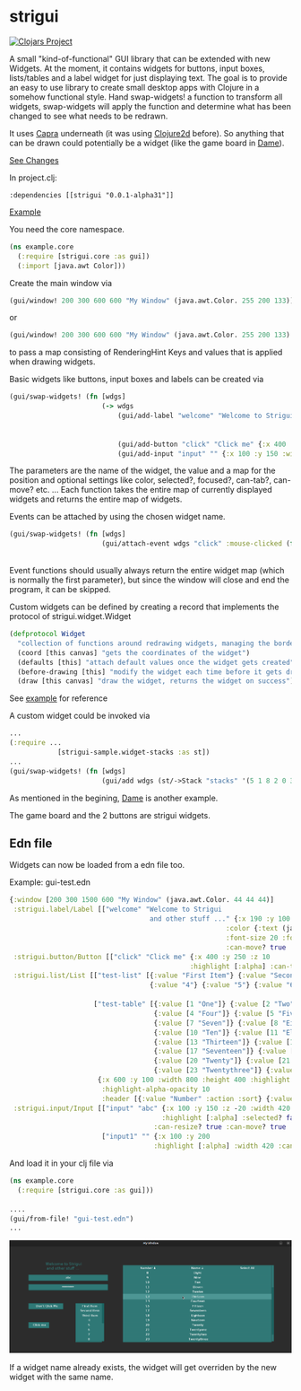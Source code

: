 # strigui

[![Clojars Project](https://img.shields.io/clojars/v/strigui.svg)](https://clojars.org/strigui)

A small "kind-of-functional" GUI library that can be extended with new Widgets. At the moment, it contains widgets for buttons, input boxes, lists/tables and a label widget for just displaying text.
The goal is to provide an easy to use library to create small desktop apps with Clojure in a somehow functional style. 
Hand swap-widgets! a function to transform all widgets, swap-widgets will apply the function and determine what has been changed to see what needs to be redrawn.


It uses [Capra](https://github.com/MikeHardIce/Capra) underneath (it was using [Clojure2d](https://github.com/Clojure2D/clojure2d) before). So anything that can be drawn could potentially be a widget (like the game board in [Dame](https://github.com/MikeHardIce/Dame)).

[See Changes](CHANGES.md)

In project.clj:

```
:dependencies [[strigui "0.0.1-alpha31"]]
```
[Example](https://github.com/MikeHardIce/strigui-sample)

You need the core namespace.

```Clojure
(ns example.core
  (:require [strigui.core :as gui])
  (:import [java.awt Color]))

```
Create the main window via

```Clojure
(gui/window! 200 300 600 600 "My Window" (java.awt.Color. 255 200 133))
```
or

```Clojure
(gui/window! 200 300 600 600 "My Window" (java.awt.Color. 255 200 133) {java.awt.RenderingHints/KEY_ANTIALIASING java.awt.RenderingHints/VALUE_ANTIALIAS_ON})
```
to pass a map consisting of RenderingHint Keys and values that is applied when drawing widgets.

Basic widgets like buttons, input boxes and labels can be created via

```Clojure
(gui/swap-widgets! (fn [wdgs]
                       (-> wdgs
                           (gui/add-label "welcome" "Welcome to Strigui" {:x 190 :y 100
                                                                          :color [(Color. 255 31 0)]
                                                                          :font-size 20 :font-style [:bold]})
                           (gui/add-button "click" "Click me" {:x 400 :y 200 :color [Color/white Color/black]})
                           (gui/add-input "input" "" {:x 100 :y 150 :width 420 :color [Color/white Color/red] :min-width 420}))))
```
The parameters are the name of the widget, the value and a map for the position and optional settings like color, selected?, focused?, can-tab?, can-move? etc. ...
Each function takes the entire map of currently displayed widgets and returns the entire map of widgets.

Events can be attached by using the chosen widget name.

```Clojure
(gui/swap-widgets! (fn [wdgs]
                       (gui/attach-event wdgs "click" :mouse-clicked (fn [_ _] 
                                                                       (gui/close-window!)))))
```
Event functions should usually always return the entire widget map (which is normally the first parameter),
but since the window will close and end the program, it can be skipped.

Custom widgets can be defined by creating a record that implements the protocol of strigui.widget.Widget

```Clojure
(defprotocol Widget
  "collection of functions around redrawing widgets, managing the border etc. ..."
  (coord [this canvas] "gets the coordinates of the widget")
  (defaults [this] "attach default values once the widget gets created")
  (before-drawing [this] "modify the widget each time before it gets drawn")
  (draw [this canvas] "draw the widget, returns the widget on success"))
```
See [example](https://github.com/MikeHardIce/strigui-sample/blob/main/src/strigui_sample/widget_stacks.clj#L42) for reference

A custom widget could be invoked via

```Clojure
...
(:require ...
            [strigui-sample.widget-stacks :as st])
...
(gui/swap-widgets! (fn [wdgs]
                       (gui/add wdgs (st/->Stack "stacks" '(5 1 8 2 0 3 0 5 7) {:x 100 :y 400}))))
```

As mentioned in the begining, [Dame](https://github.com/MikeHardIce/Dame) is another example.

The game board and the 2 buttons are strigui widgets.

## Edn file

Widgets can now be loaded from a edn file too.

Example:
gui-test.edn
```Clojure
{:window [200 300 1500 600 "My Window" (java.awt.Color. 44 44 44)]
 :strigui.label/Label [["welcome" "Welcome to Strigui
                                   and other stuff ..." {:x 190 :y 100 :z 20
                                                      :color {:text (java.awt.Color. 47 120 118)}
                                                      :font-size 20 :font-style [:bold]
                                                      :can-move? true :group "bla"}]]
 :strigui.button/Button [["click" "Click me" {:x 400 :y 250 :z 10 
                                             :highlight [:alpha] :can-tab? true :group "bla"}]]
 :strigui.list/List [["test-list" [{:value "First Item"} {:value "Second Item"} {:value "Third Item"}
                                   {:value "4"} {:value "5"} {:value "6"} {:value "7"} {:value "8"} {:value "9"}] {:x 350 :y 300 :width 150
                                                                                                        :height 200 :highlight [:alpha]}]
                     ["test-table" [{:value [1 "One"]} {:value [2 "Two"]} {:value [3 "Three"]}
                                    {:value [4 "Four"]} {:value [5 "Five"]} {:value [6 "Six"]}
                                    {:value [7 "Seven"]} {:value [8 "Eight"]} {:value [9 "Nine"]}
                                    {:value [10 "Ten"]} {:value [11 "Eleven"]} {:value [12 "Twelve"]}
                                    {:value [13 "Thirteen"]} {:value [14 "Fourteen"]} {:value [15 "Fifteen"]}
                                    {:value [17 "Seventeen"]} {:value [18 "Eighteen"]} {:value [19 "Nineteen"]}
                                    {:value [20 "Twenty"]} {:value [21 "Twentyone"]} {:value [22 "Twentytwo"]}
                                    {:value [23 "Twentythree"]} {:value [24 "Twentyfour"]} {:value [25 "Twentyfive"]}] 
                      {:x 600 :y 100 :width 800 :height 400 :highlight [:alpha]
                       :highlight-alpha-opacity 10
                       :header [{:value "Number" :action :sort} {:value "Name" :action :sort} {:value "Select All" :action :select-all}]}]]
 :strigui.input/Input [["input" "abc" {:x 100 :y 150 :z -20 :width 420 
                                      :highlight [:alpha] :selected? false :can-tab? true 
                                    :can-resize? true :can-move? true :group ["inputs" "bla"]}]
                       ["input1" "" {:x 100 :y 200 
                                    :highlight [:alpha] :width 420 :can-tab? true :group "inputs" :password? true}]]}
```

And load it in your clj file via
```Clojure
(ns example.core
  (:require [strigui.core :as gui]))

....
(gui/from-file! "gui-test.edn")
...
```
![](resources/strigui-alpha32.png)

If a widget name already exists, the widget will get overriden by the new widget with the same name.
